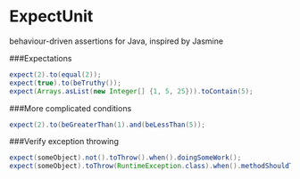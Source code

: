 # ExpectUnit
behaviour-driven assertions for Java, inspired by Jasmine

###Expectations

```java
expect(2).to(equal(2));
expect(true).to(beTruthy());
expect(Arrays.asList(new Integer[] {1, 5, 25})).toContain(5);
```

###More complicated conditions

```java
expect(2).to(beGreaterThan(1).and(beLessThan(5));
```

###Verify exception throwing

```java
expect(someObject).not().toThrow().when().doingSomeWork();
expect(someObject).toThrow(RuntimeException.class).when().methodShouldThrowException();
```
